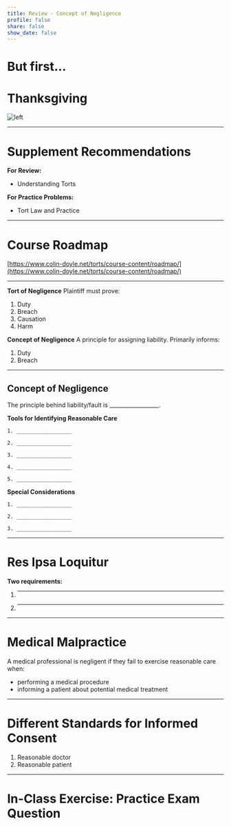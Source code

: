 ```yaml
---
title: Review - Concept of Negligence
profile: false
share: false
show_date: false
---
```



# But first...

# Thanksgiving

![left](images/IMG_1804.jpeg)

---

# Supplement Recommendations

**For Review:**
- Understanding Torts

**For Practice Problems:**
- Tort Law and Practice

---

# Course Roadmap
[https://www.colin-doyle.net/torts/course-content/roadmap/](https://www.colin-doyle.net/torts/course-content/roadmap/)

---

**Tort of Negligence**
Plaintiff must prove:
1. Duty
2. Breach
3. Causation
4. Harm

**Concept of Negligence**
A principle for assigning liability. Primarily informs:
1. Duty
2. Breach

---

## Concept of Negligence

The principle behind liability/fault is __________________.

**Tools for Identifying Reasonable Care**

    1. __________________
   
    2. __________________
   
    3. __________________
   
    4. __________________
   
    5. __________________

**Special Considerations**

    1. __________________
   
    2. __________________
   
    3. __________________

---

# Res Ipsa Loquitur

**Two requirements:**

 1. __________________

 2. __________________

---

# Medical Malpractice

A medical professional is negligent if they fail to exercise reasonable care when:

- performing a medical procedure
- informing a patient about potential medical treatment

---

# Different Standards for Informed Consent

1. Reasonable doctor
2. Reasonable patient

---

# In-Class Exercise: Practice Exam Question

